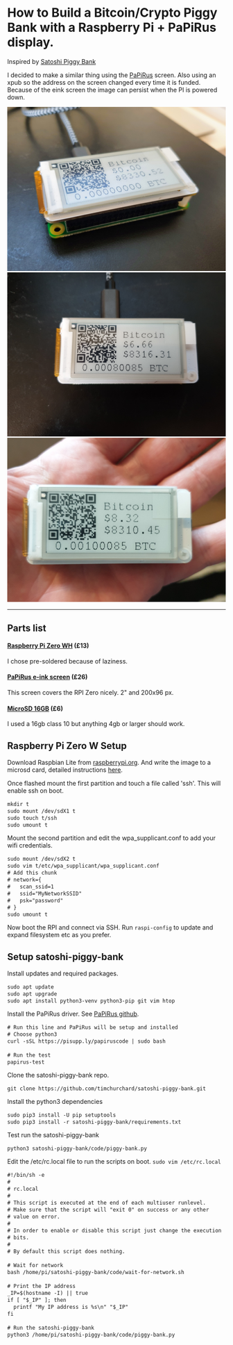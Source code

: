 # How to Build a Bitcoin/Crypto Piggy Bank with a Raspberry Pi + PaPiRus display.

Inspired by [Satoshi Piggy Bank](https://github.com/kiltonred/satoshi-piggy-bank/)

I decided to make a similar thing using the [PaPiRus](https://uk.pi-supply.com/products/papirus-epaper-eink-screen-hat-for-raspberry-pi) screen.  Also using an xpub so the address on the screen changed every time it is funded.  Because of the eink screen the image can persist when the PI is powered down.

![first](./imgs/20191015_154255.jpg)
![second](./imgs/20191015_154640.jpg)
![third](./imgs/20191015_154900.jpg)

---

## Parts list

#### [Raspberry Pi Zero WH](https://shop.pimoroni.com/products/raspberry-pi-zero-wh-with-pre-soldered-header) (£13)

I chose pre-soldered because of laziness.

#### [PaPiRus e-ink screen](https://thepihut.com/products/papirus-zero-epaper-eink-screen-phat-for-pi-zero) (£26)

This screen covers the RPI Zero nicely.  2" and 200x96 px.

#### [MicroSD 16GB](https://thepihut.com/products/16gb-micro-sd-integral-class-10-blank) (£6)

I used a 16gb class 10 but anything 4gb or larger should work.


## Raspberry Pi Zero W Setup

Download Raspbian Lite from [raspberrypi.org](https://www.raspberrypi.org/downloads/raspbian/).  And write the image to a microsd card, detailed instructions [here](https://www.raspberrypi.org/documentation/installation/installing-images/README.md).

Once flashed mount the first partition and touch a file called 'ssh'.  This will enable ssh on boot.
```shell
mkdir t
sudo mount /dev/sdX1 t
sudo touch t/ssh
sudo umount t
```

Mount the second partition and edit the wpa_supplicant.conf to add your wifi credentials.
```
sudo mount /dev/sdX2 t
sudo vim t/etc/wpa_supplicant/wpa_supplicant.conf
# Add this chunk
# network={
#   scan_ssid=1
#   ssid="MyNetworkSSID"
#   psk="password"
# }
sudo umount t
```

Now boot the RPI and connect via SSH.  Run `raspi-config` to update and expand filesystem etc as you prefer.

## Setup satoshi-piggy-bank

Install updates and required packages.
```shell
sudo apt update
sudo apt upgrade
sudo apt install python3-venv python3-pip git vim htop
```

Install the PaPiRus driver.  See [PaPiRus github](https://github.com/PiSupply/PaPiRus).
```shell
# Run this line and PaPiRus will be setup and installed
# Choose python3
curl -sSL https://pisupp.ly/papiruscode | sudo bash

# Run the test
papirus-test
```

Clone the satoshi-piggy-bank repo.
```shell
git clone https://github.com/timchurchard/satoshi-piggy-bank.git
```

Install the python3 dependencies
```
sudo pip3 install -U pip setuptools
sudo pip3 install -r satoshi-piggy-bank/requirements.txt
```

Test run the satoshi-piggy-bank
```
python3 satoshi-piggy-bank/code/piggy-bank.py
```

Edit the /etc/rc.local file to run the scripts on boot.
`sudo vim /etc/rc.local`
```shell
#!/bin/sh -e
#
# rc.local
#
# This script is executed at the end of each multiuser runlevel.
# Make sure that the script will "exit 0" on success or any other
# value on error.
#
# In order to enable or disable this script just change the execution
# bits.
#
# By default this script does nothing.

# Wait for network
bash /home/pi/satoshi-piggy-bank/code/wait-for-network.sh

# Print the IP address
_IP=$(hostname -I) || true
if [ "$_IP" ]; then
  printf "My IP address is %s\n" "$_IP"
fi

# Run the satoshi-piggy-bank
python3 /home/pi/satoshi-piggy-bank/code/piggy-bank.py
```
